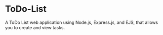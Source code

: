 # ToDo-List
A ToDo List web application using Node.js, Express.js, and EJS, that allows you to create and view tasks. 
